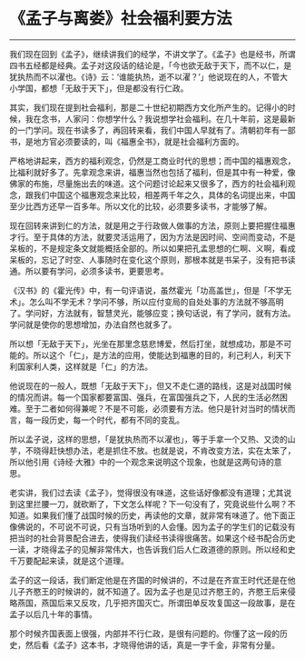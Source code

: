 # 《孟子与离娄》社会福利要方法

------

我们现在回到《孟子》，继续讲我们的经学，不讲文学了。《孟子》也是经书，所谓四书五经都是经典。孟子对这段话的结论是，「今也欲无敌于天下，而不以仁，是犹执热而不以濯也。《诗》云：‘谁能执热，逝不以濯？’」他说现在的人，不管大小学国，都想「无敌于天下」，但是都没有行仁政。

其实，我们现在提到社会福利，那是二十世纪初期西方文化所产生的。记得小的时候，我在念书，人家问：你想学什么？我说想学社会福利。在几十年前，这是最新的一门学问。现在书读多了，再回转来看，我们中国人早就有了。清朝初年有一部书，是地方官必须要读的，叫《福惠全书》，就是社会福利方面的。

严格地讲起来，西方的福利观念，仍然是工商业时代的思想；而中国的福惠观念，比福利就好多了。先拿观念来讲，福惠当然也包括了福利，但是其中有一种爱，像佛家的布施，尽量施出去的味道。这个问题讨论起来又很多了，西方的社会福利观念，跟我们中国这个福惠观念来比较，相差两千年之久，具体的名词提出来，中国至少比西方还早一百多年。所以文化的比较，必须要多读书，才能够了解。

现在回转来讲到仁的方法，就是用之于行政做人做事的方法，原则上要把握住福惠才行。至于具体的方法，就要灵活运用了，因为方法是因时间、空间而变动，不是呆板的，不是规定条文就能概括全部的。所以如果把孔孟思想的仁啊、义啊，看成呆板的，忘记了时空、人事随时在变化这个原则，那根本就是书呆子，没有把书读通。所以要有学问，必须多读书，更要思考。

《汉书》的《霍光传》中，有一句评语说，虽然霍光「功高盖世」，但是「不学无术」。怎么叫不学无术？学问不够，所以应付变局的自处处事的方法就不够高明了。学问好，方法就有，智慧灵光，能够应变；换句话说，有了学问，就有方法。学问就是使你的思想增加，办法自然也就多了。

所以想「无敌于天下」，光坐在那里念慈悲博爱，然后打坐，就想成功，那是不可能的。所以这个「仁」，是方法的应用，使能达到福惠的目的，利己利人，利天下利国家利人类，这样就是「仁」的方法。

他说现在的一般人，既想「无敌于天下」，但又不走仁道的路线，这是对战国时候的情况而讲。每一个国家都要富国、强兵，在富国强兵之下，人民的生活必然困难。至于二者如何得兼呢？不是不可能，必须要有方法。他只是针对当时的情状而言，每一段历史，每一个时代，都有不同的变乱。

所以孟子说，这样的思想，「是犹执热而不以濯也」，等于手拿一个又热、又烫的山芋，不晓得赶快想办法，老是抓住不放。也就是说，不肯改变方法，实在太笨了，所以他引用《诗经·大雅》中的一个观念来说明这个现象，也就是这两句诗的意思。

老实讲，我们过去读《孟子》，觉得很没有味道，这些话好像都没有道理；尤其说到这里拦腰一刀，就砍断了，下文怎么样呢？下一句没有了，究竟说些什么啊？不知道。如果我们懂了战国时候的历史，再读他的文章，就非常有味道了。他下面正像佛说的，不可说不可说，只有当场听到的人会懂。因为孟子的学生们的记载没有把当时的社会背景配合进去，使得我们读经书读得很痛苦。如果这个经书配合历史一读，才晓得孟子的见解非常伟大，也告诉我们后人仁政道德的原则。所以经和史千万要配起来读，就是这个道理。

孟子的这一段话，我们断定他是在齐国的时候讲的，不过是在齐宣王时代还是在他儿子齐愍王的时候讲的，就不知道了。因为孟子也是见过齐愍王的，齐愍王后来侵略燕国，燕国后来又反攻，几乎把齐国灭亡。所谓田单反攻复国这一段故事，是在孟子以后几十年的事情。

那个时候齐国表面上很强，内部并不行仁政，是很有问题的。你懂了这一段的历史，然后看《孟子》这本书，才晓得他讲的话，真是一字千金，非常有分量。

